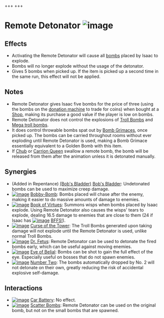 +++
+++

 # Remote Detonator ![image](/image/Remote_Detonator.png) 

Effects
---------


* Activating the Remote Detonator will cause all [bombs](/wiki/Bomb "Bomb") placed by Isaac to explode.
* Bombs will no longer explode without the usage of the detonator.
* Gives 5 bombs when picked up. If the item is picked up a second time in the same run, this effect will not be applied.


Notes
-------


* Remote Detonator gives Isaac five bombs for the price of three (using the bombs on the [donation machine](/wiki/Donation_machine "Donation machine") to trade for coins) when bought at a [Shop](/wiki/Shop "Shop"), making its purchase a good value if the player is low on bombs.
* Remote Detonator does not control the explosions of [Troll Bombs](/wiki/Troll_Bomb "Troll Bomb") and [Mega troll bombs](/wiki/Mega_troll_bomb "Mega troll bomb").
* It does control throwable bombs spat out by [Bomb Grimaces](/wiki/Stone_Grimace "Stone Grimace"), once picked up. The bombs can be carried throughout rooms without ever exploding until Remote Detonator is used, making a Bomb Grimace essentially equivalent to a Golden Bomb with this item.
* If [Chub](/wiki/Chub "Chub") or [Carrion Queen](/wiki/Carrion_Queen "Carrion Queen") swallow a remote bomb, the bomb will be released from them after the animation unless it is detonated manually.


Synergies
-----------


* (Added in Repentance) [(Bob's Bladder)](/wiki/Bob%27s_Bladder "Bob's Bladder") [Bob's Bladder](/wiki/Bob%27s_Bladder "Bob's Bladder"): Undetonated bombs can be used to maximize creep damage.
* [![image](/image/Bobby-Bomb.png)](/wiki/Bobby-Bomb "Bobby-Bomb") [Bobby-Bomb](/wiki/Bobby-Bomb "Bobby-Bomb"): Bombs placed will chase after the enemy, making it easier to do massive amounts of damage to enemies.
* [![image](/image/Book_of_Virtues.png)](/wiki/Book_of_Virtues "Book of Virtues") [Book of Virtues](/wiki/Book_of_Virtues "Book of Virtues"): Summons wisps when bombs placed by Isaac explode. Using Remote Detonator also causes the wisps' tears to explode, dealing 16.5 damage to enemies that are close to them (24 if Isaac has [![image](/image/BFFS!.png)](/wiki/BFFS! "BFFS!") [BFFS!](/wiki/BFFS! "BFFS!")).
* [![image](/image/Curse_of_the_Tower.png)](/wiki/Curse_of_the_Tower "Curse of the Tower") [Curse of the Tower](/wiki/Curse_of_the_Tower "Curse of the Tower"): The Troll Bombs generated upon taking damage will not explode until the Remote Detonator is used, unlike normal Troll Bombs.
* [![image](/image/Dr._Fetus.png)](/wiki/Dr._Fetus "Dr. Fetus") [Dr. Fetus](/wiki/Dr._Fetus "Dr. Fetus"): Remote Detonator can be used to detonate the fired bombs early, which can be useful against moving enemies.
* [![image](/image/Eye_of_Belial.png)](/wiki/Eye_of_Belial "Eye of Belial") [Eye of Belial](/wiki/Eye_of_Belial "Eye of Belial"): Bombs can be shot to gain the full effect of the eye. Especially useful on bosses that do not spawn enemies.
* [![image](/image/No._2.png)](/wiki/No._2 "Number Two") [Number Two](/wiki/No._2 "No. 2"): The bombs automatically dropped by No. 2 will not detonate on their own, greatly reducing the risk of accidental explosive self-damage.


Interactions
--------------


* [![image](/image/Car_Battery.png)](/wiki/Car_Battery "Car Battery") [Car Battery](/wiki/Car_Battery "Car Battery"): No effect.
* [![image](/image/Scatter_Bombs.png)](/wiki/Scatter_Bombs "Scatter Bombs") [Scatter Bombs](/wiki/Scatter_Bombs "Scatter Bombs"): Remote Detonator can be used on the original bomb, but not on the small bombs that are spawned.



